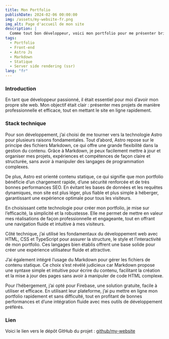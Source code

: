 ```yaml
---
title: Mon Portfolio
publishDate: 2024-02-06 00:00:00
img: /assets/my-website-fr.png
img_alt: Page d'accueil de mon site
description: |
  Comme tout bon développeur, voici mon portfolio pour me présenter brièvement et permettre de me contacter !
tags:
  - Portfolio
  - Front-end
  - Astro Js
  - Markdown
  - Statique
  - Server side rendering (ssr)
lang: "fr"
---
```


### Introduction

En tant que développeur passionné, il était essentiel pour moi d’avoir mon propre site web. Mon objectif était clair : présenter mes projets de manière professionnelle et efficace, tout en mettant le site en ligne rapidement.

### Stack technique

Pour son développement, j’ai choisi de me tourner vers la technologie Astro pour plusieurs raisons fondamentales. Tout d’abord, Astro repose sur le principe des fichiers Markdown, ce qui offre une grande flexibilité dans la gestion du contenu. Grâce à Markdown, je peux facilement mettre à jour et organiser mes projets, expériences et compétences de façon claire et structurée, sans avoir à manipuler des langages de programmation complexes.

De plus, Astro est orienté contenu statique, ce qui signifie que mon portfolio bénéficie d’un chargement rapide, d’une sécurité renforcée et de très bonnes performances SEO. En évitant les bases de données et les requêtes dynamiques, mon site est plus léger, plus fiable et plus simple à héberger, garantissant une expérience optimale pour tous les visiteurs.

En choisissant cette technologie pour créer mon portfolio, je mise sur l’efficacité, la simplicité et la robustesse. Elle me permet de mettre en valeur mes réalisations de façon professionnelle et engageante, tout en offrant une navigation fluide et intuitive à mes visiteurs.

Côté technique, j’ai utilisé les fondamentaux du développement web avec HTML, CSS et TypeScript pour assurer la structure, le style et l’interactivité de mon portfolio. Ces langages bien établis offrent une base solide pour créer une expérience utilisateur fluide et attractive.

J’ai également intégré l’usage du Markdown pour gérer les fichiers de contenu statique. Ce choix s’est révélé judicieux car Markdown propose une syntaxe simple et intuitive pour écrire du contenu, facilitant la création et la mise à jour des pages sans avoir à manipuler de code HTML complexe.

Pour l’hébergement, j’ai opté pour Firebase, une solution gratuite, facile à utiliser et efficace. En utilisant leur plateforme, j’ai pu mettre en ligne mon portfolio rapidement et sans difficulté, tout en profitant de bonnes performances et d’une intégration fluide avec mes outils de développement préférés.

### Lien

Voici le lien vers le dépôt GitHub du projet : [github/my-website](https://github.com/AlexandreMoreau2002/my-website)

